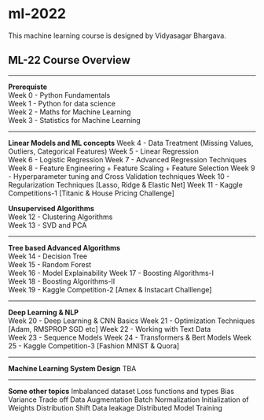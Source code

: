 # ml-2022
This machine learning course is designed by Vidyasagar Bhargava.

## ML-22 Course Overview

----
**Prerequiste**    
Week 0 - Python Fundamentals  
Week 1 - Python for data science  
Week 2 - Maths for Machine Learning  
Week 3 - Statistics for Machine Learning  

----
**Linear Models and ML concepts**
Week 4 - Data Treatment (Missing Values, Outliers, Categorical Features)
Week 5 - Linear Regression  
Week 6 - Logistic Regression 
Week 7 - Advanced Regression Techniques
Week 8 - Feature Engineering + Feature Scaling + Feature Selection
Week 9 - Hyperparameter tuning and Cross Validation techniques
Week 10 - Regularization Techniques [Lasso, Ridge & Elastic Net]
Week 11 - Kaggle Competitions-1 [Titanic & House Pricing Challenge]

**Unsupervised Algorithms**    
Week 12 - Clustering Algorithms        
Week 13 - SVD and PCA  

----
**Tree based Advanced Algorithms**    
Week 14 - Decision Tree  
Week 15 - Random Forest  
Week 16 - Model Explainability
Week 17 - Boosting Algorithms-I  
Week 18 - Boosting Algorithms-II  
Week 19 - Kaggle Competition-2 [Amex & Instacart Challlenge]

----
**Deep Learning & NLP**     
Week 20 - Deep Learning & CNN Basics
Week 21 - Optimization Techniques [Adam, RMSPROP SGD etc]
Week 22 - Working with Text Data  
Week 23 - Sequence Models
Week 24 - Transformers & Bert Models
Week 25 - Kaggle Competition-3 [Fashion MNIST & Quora]

----
**Machine Learning System Design**
TBA

----
**Some other topics**
Imbalanced dataset
Loss functions and types
Bias Variance Trade off
Data Augmentation
Batch Normalization
Initialization of Weights
Distribution  Shift
Data leakage
Distributed Model Training